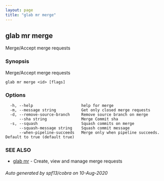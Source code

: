 ```yaml
---
layout: page
title: "glab mr merge"
---
```

## glab mr merge

Merge/Accept merge requests

### Synopsis

Merge/Accept merge requests

```
glab mr merge <id> [flags]
```

### Options

```
  -h, --help                     help for merge
  -m, --message string           Get only closed merge requests
  -d, --remove-source-branch     Remove source branch on merge
      --sha string               Merge Commit sha
  -s, --squash                   Squash commits on merge
      --squash-message string    Squash commit message
      --when-pipeline-succeeds   Merge only when pipeline succeeds. Default to true (default true)
```

### SEE ALSO

* [glab mr](/commands/glab_mr/)	 - Create, view and manage merge requests

###### Auto generated by spf13/cobra on 10-Aug-2020
